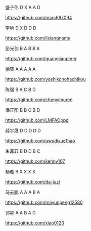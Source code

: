 
盛子伟  D  X  A   A   D

https://github.com/mars697094

李响   D  X   D  D  D

https://github.com/lixiangname

彭光剑   B  A  B  B   A

https://github.com/guangjianpeng

徐赟  A   A   A  A  A

https://github.com/yoshikonohachikou

陈强   B   A   C  B   D

https://github.com/chenyimuren

潘正阳  B   B   C  B  D

https://github.com/LMFAOppp

薛宇晟  D  D   D  D  D

https://github.com/uwudixue1hao

朱菲菲  B  D   D  B  C

https://github.com/kenny107

杨璇  B  X  X  X   X

https://github.com/da-juzi

马云鹏  A  A  A  B  A

https://github.com/mayunpeng12580

郭星  A  A   B  A   D

https://github.com/xiao0123

